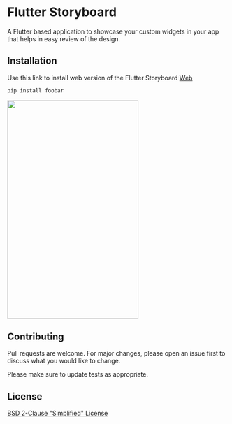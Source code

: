 # Flutter Storyboard

A Flutter based application to showcase your custom widgets in your app that helps in easy review of the design.  

## Installation

Use this link to install web version of the Flutter Storyboard [Web](https://flutter.dev/docs/get-started/web)

```bash
pip install foobar
```

<img src="https://github.com/DhruvamSharma/Flutter-StoryBoard/blob/master/github_assets/final_storyboard_gif.gif" height = 500 width = 300>

## Contributing
Pull requests are welcome. For major changes, please open an issue first to discuss what you would like to change.

Please make sure to update tests as appropriate.

## License
[BSD 2-Clause "Simplified" License](https://github.com/DhruvamSharma/Flutter-StoryBoard/blob/master/LICENSE)
